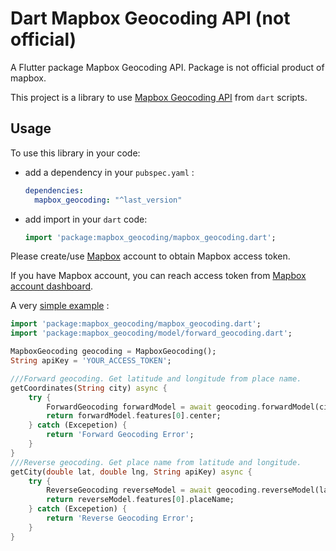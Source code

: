 Dart Mapbox Geocoding API (not official)
================

A Flutter package Mapbox Geocoding API. Package is not official product of mapbox.

This project is a library to use [Mapbox Geocoding API](https://docs.mapbox.com/api/search/#geocoding) from `dart` scripts.

## Usage ##

To use this library in your code:

* add a dependency in your `pubspec.yaml` :

  ```yaml
  dependencies:
    mapbox_geocoding: "^last_version"
  ```

* add import in your `dart` code:

  ```dart
  import 'package:mapbox_geocoding/mapbox_geocoding.dart';
  ```

Please create/use [Mapbox](https://mapbox.com) account to obtain Mapbox access token.

If you have Mapbox account, you can reach access token from [Mapbox account dashboard](https://account.mapbox.com).

A very [simple example](https://github.com/berkayoruc/mapbox_geocoding/blob/master/example/lib/main.dart) :

```dart
import 'package:mapbox_geocoding/mapbox_geocoding.dart';
import 'package:mapbox_geocoding/model/forward_geocoding.dart';

MapboxGeocoding geocoding = MapboxGeocoding();
String apiKey = 'YOUR_ACCESS_TOKEN';

///Forward geocoding. Get latitude and longitude from place name.
getCoordinates(String city) async {
    try {
        ForwardGeocoding forwardModel = await geocoding.forwardModel(city, apiKey);
        return forwardModel.features[0].center;
    } catch (Excepetion) {
        return 'Forward Geocoding Error';
    }
}
///Reverse geocoding. Get place name from latitude and longitude.
getCity(double lat, double lng, String apiKey) async {
    try {
        ReverseGeocoding reverseModel = await geocoding.reverseModel(lat, lng, apiKey);
        return reverseModel.features[0].placeName;
    } catch (Excepetion) {
        return 'Reverse Geocoding Error';
    }
}
```


